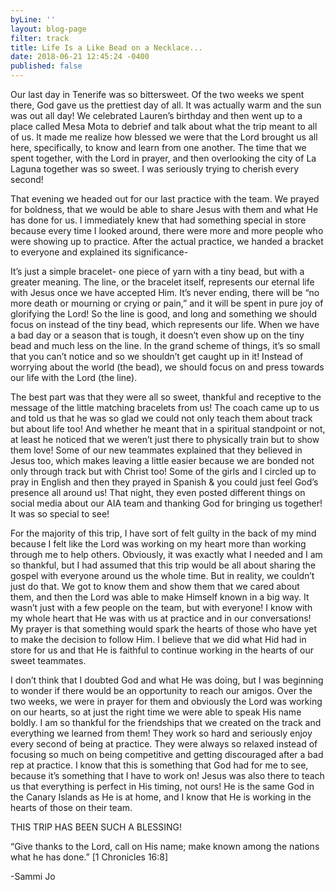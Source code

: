 ```yaml
---
byLine: ''
layout: blog-page
filter: track
title: Life Is a Like Bead on a Necklace...
date: 2018-06-21 12:45:24 -0400
published: false
---
```

Our last day in Tenerife was so bittersweet. Of the two weeks we spent there, God gave us the prettiest day of all. It was actually warm and the sun was out all day! We celebrated Lauren’s birthday and then went up to a place called Mesa Mota to debrief and talk about what the trip meant to all of us. It made me realize how blessed we were that the Lord brought us all here, specifically, to know and learn from one another. The time that we spent together, with the Lord in prayer, and then overlooking the city of La Laguna together was so sweet. I was seriously trying to cherish every second!

That evening we headed out for our last practice with the team. We prayed for boldness, that we would be able to share Jesus with them and what He has done for us. I immediately knew that had something special in store because every time I looked around, there were more and more people who were showing up to practice. After the actual practice, we handed a bracket to everyone and explained its significance-

It’s just a simple bracelet- one piece of yarn with a tiny bead, but with a greater meaning. The line, or the bracelet itself, represents our eternal life with Jesus once we have accepted Him. It’s never ending, there will be “no more death or mourning or crying or pain,” and it will be spent in pure joy of glorifying the Lord! So the line is good, and long and something we should focus on instead of the tiny bead, which represents our life. When we have a bad day or a season that is tough, it doesn’t even show up on the tiny bead and much less on the line. In the grand scheme of things, it’s so small that you can’t notice and so we shouldn’t get caught up in it! Instead of worrying about the world (the bead), we should focus on and press towards our life with the Lord (the line).

The best part was that they were all so sweet, thankful and receptive to the message of the little matching bracelets from us! The coach came up to us and told us that he was so glad we could not only teach them about track but about life too! And whether he meant that in a spiritual standpoint or not, at least he noticed that we weren’t just there to physically train but to show them love! Some of our new teammates explained that they believed in Jesus too, which makes leaving a little easier because we are bonded not only through track but with Christ too! Some of the girls and I circled up to pray in English and then they prayed in Spanish & you could just feel God’s presence all around us! That night, they even posted different things on social media about our AIA team and thanking God for bringing us together! It was so special to see!

For the majority of this trip, I have sort of felt guilty in the back of my mind because I felt like the Lord was working on my heart more than working through me to help others. Obviously, it was exactly what I needed and I am so thankful, but I had assumed that this trip would be all about sharing the gospel with everyone around us the whole time. But in reality, we couldn’t just do that. We got to know them and show them that we cared about them, and then the Lord was able to make Himself known in a big way. It wasn’t just with a few people on the team, but with everyone! I know with my whole heart that He was with us at practice and in our conversations! My prayer is that something would spark the hearts of those who have yet to make the decision to follow Him. I believe that we did what Hid had in store for us and that He is faithful to continue working in the hearts of our sweet teammates.

I don’t think that I doubted God and what He was doing, but I was beginning to wonder if there would be an opportunity to reach our amigos. Over the two weeks, we were in prayer for them and obviously the Lord was working on our hearts, so at just the right time we were able to speak His name boldly. I am so thankful for the friendships that we created on the track and everything we learned from them! They work so hard and seriously enjoy every second of being at practice. They were always so relaxed instead of focusing so much on being competitive and getting discouraged after a bad rep at practice. I know that this is something that God had for me to see, because it’s something that I have to work on! Jesus was also there to teach us that everything is perfect in His timing, not ours! He is the same God in the Canary Islands as He is at home, and I know that He is working in the hearts of those on their team.

THIS TRIP HAS BEEN SUCH A BLESSING!

“Give thanks to the Lord, call on His name; make known among the nations what he has done.” \[1 Chronicles 16:8\]

-Sammi Jo